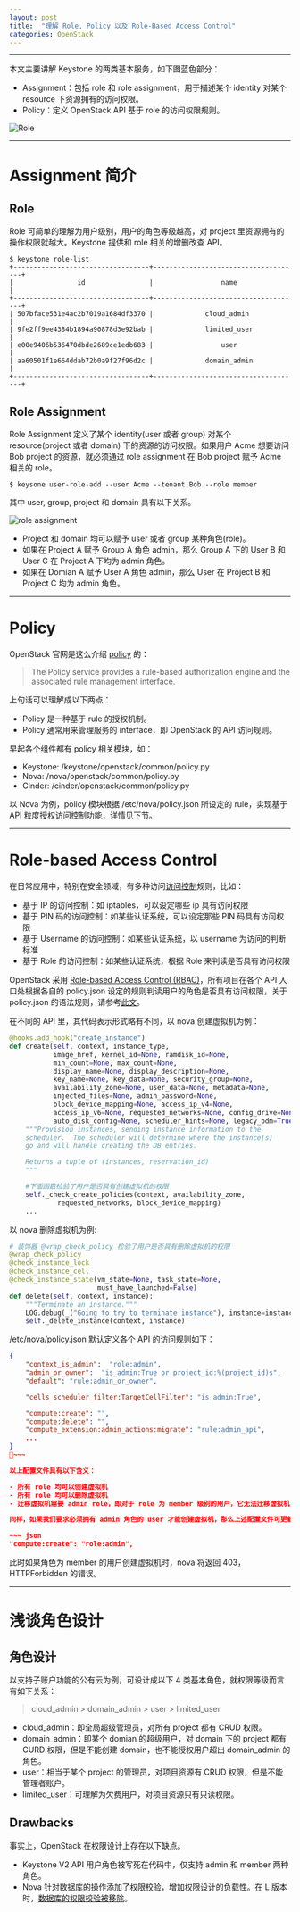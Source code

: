 ```yaml
---
layout: post
title:  "理解 Role, Policy 以及 Role-Based Access Control"
categories: OpenStack
---
```


----------

本文主要讲解 Keystone 的两类基本服务，如下图蓝色部分：

- Assignment：包括 role 和 role assignment，用于描述某个 identity 对某个 resource 下资源拥有的访问权限。
- Policy：定义 OpenStack API 基于 role 的访问权限规则。

![Role](http://7xp2eu.com1.z0.glb.clouddn.com/roleandpolicyRBAC.png)


----------

# Assignment 简介

## Role 

Role 可简单的理解为用户级别，用户的角色等级越高，对 project 里资源拥有的操作权限就越大。Keystone 提供和 role 相关的增删改查 API。

~~~shell
$ keystone role-list
+----------------------------------+-------------------------------------+
|                id                |                 name                |
+----------------------------------+-------------------------------------+
| 507bface531e4ac2b7019a1684df3370 |             cloud_admin             |
| 9fe2ff9ee4384b1894a90878d3e92bab |             limited_user            |
| e00e9406b536470dbde2689ce1edb683 |                 user                |
| aa60501f1e664ddab72b0a9f27f96d2c |             domain_admin            |
+----------------------------------+-------------------------------------+
~~~

## Role Assignment

Role Assignment 定义了某个 identity(user 或者 group) 对某个 resource(project 或者 domain) 下的资源的访问权限。如果用户 Acme 想要访问 Bob project 的资源，就必须通过 role assignment 在 Bob project 赋予 Acme 相关的 role。

~~~shell
$ keysone user-role-add --user Acme --tenant Bob --role member
~~~

其中 user, group, project 和 domain 具有以下关系。 

![role assignment](http://7xp2eu.com1.z0.glb.clouddn.com/roleassignment.png)

- Project 和 domain 均可以赋予 user 或者 group 某种角色(role)。
- 如果在 Project A 赋予 Group A 角色 admin，那么 Group A 下的 User B 和 User C 在 Project A 下均为 admin 角色。
- 如果在 Domian A 赋予 User A 角色 admin，那么 User 在 Project B 和 Project C 均为 admin 角色。

----------

# Policy

OpenStack 官网是这么介绍 [policy](http://docs.openstack.org/developer/keystone/architecture.html) 的：

> The Policy service provides a rule-based authorization engine and the associated rule management interface.

上句话可以理解成以下两点：

- Policy 是一种基于 rule 的授权机制。
- Policy 通常用来管理服务的 interface，即 OpenStack 的 API 访问规则。

早起各个组件都有 policy 相关模块，如：

- Keystone: /keystone/openstack/common/policy.py
- Nova: /nova/openstack/common/policy.py
- Cinder: /cinder/openstack/common/policy.py

以 Nova 为例，policy 模块根据 /etc/nova/policy.json 所设定的 rule，实现基于 API 粒度授权访问控制功能，详情见下节。

----------

# Role-based Access Control

在日常应用中，特别在安全领域，有多种访问[访问控制](https://en.wikipedia.org/wiki/Access_control)规则，比如：

- 基于 IP 的访问控制：如 iptables，可以设定哪些 ip 具有访问权限
- 基于 PIN 码的访问控制：如某些认证系统，可以设定那些 PIN 码具有访问权限
- 基于 Username 的访问控制：如某些认证系统，以 username 为访问的判断标准
- 基于 Role 的访问控制：如某些认证系统，根据 Role 来判读是否具有访问权限

OpenStack 采用 [Role-based Access Control (RBAC)](https://en.wikipedia.org/wiki/Role-based_access_control)，所有项目在各个 API 入口处根据各自的 policy.json 设定的规则判读用户的角色是否具有访问权限，关于 policy.json 的语法规则，请参考[此文](http://docs.openstack.org/kilo/config-reference/content/policy-json-file.html)。

在不同的 API 里，其代码表示形式略有不同，以 nova 创建虚拟机为例：

~~~ python
@hooks.add_hook("create_instance")
def create(self, context, instance_type,
           image_href, kernel_id=None, ramdisk_id=None,
           min_count=None, max_count=None,
           display_name=None, display_description=None,
           key_name=None, key_data=None, security_group=None,
           availability_zone=None, user_data=None, metadata=None,
           injected_files=None, admin_password=None,
           block_device_mapping=None, access_ip_v4=None,
           access_ip_v6=None, requested_networks=None, config_drive=None,
           auto_disk_config=None, scheduler_hints=None, legacy_bdm=True):
    """Provision instances, sending instance information to the
    scheduler.  The scheduler will determine where the instance(s)
    go and will handle creating the DB entries.

    Returns a tuple of (instances, reservation_id)
    """

    #下面函数检验了用户是否具有创建虚拟机的权限
    self._check_create_policies(context, availability_zone,
            requested_networks, block_device_mapping)
    ...
~~~

以 nova 删除虚拟机为例:

~~~ python
# 装饰器 @wrap_check_policy 检验了用户是否具有删除虚拟机的权限
@wrap_check_policy
@check_instance_lock
@check_instance_cell
@check_instance_state(vm_state=None, task_state=None,
                      must_have_launched=False)
def delete(self, context, instance):
    """Terminate an instance."""
    LOG.debug(_("Going to try to terminate instance"), instance=instance)
    self._delete_instance(context, instance)
~~~

/etc/nova/policy.json 默认定义各个 API 的访问规则如下：

~~~ json
{
    "context_is_admin":  "role:admin",
    "admin_or_owner":  "is_admin:True or project_id:%(project_id)s",
    "default": "rule:admin_or_owner",

    "cells_scheduler_filter:TargetCellFilter": "is_admin:True",

    "compute:create": "",
    "compute:delete": "",
    "compute_extension:admin_actions:migrate": "rule:admin_api",
    ...
}   
~~~

以上配置文件具有以下含义：

- 所有 role 均可以创建虚拟机
- 所有 role 均可以删除虚拟机
- 迁移虚拟机需要 admin role，即对于 role 为 member 级别的用户，它无法迁移虚拟机

同样，如果我们要求必须拥有 admin 角色的 user 才能创建虚拟机，那么上述配置文件可更新为：

~~~ json
"compute:create": "role:admin",
~~~

此时如果角色为 member 的用户创建虚拟机时，nova 将返回 403，HTTPForbidden 的错误。

--------

# 浅谈角色设计

## 角色设计

以支持子账户功能的公有云为例，可设计成以下 4 类基本角色，就权限等级而言有如下关系：

>cloud_admin > domain_admin > user > limited_user

- cloud_admin：即全局超级管理员，对所有 project 都有 CRUD 权限。
- domain_admin：即某个 domian 的超级用户，对 domain 下的 project 都有 CURD 权限，但是不能创建 domain，也不能授权用户超出 domain_admin 的角色。
- user：相当于某个 project 的管理员，对项目资源有 CRUD 权限，但是不能管理者账户。
- limited_user：可理解为欠费用户，对项目资源只有只读权限。

## Drawbacks

事实上，OpenStack 在权限设计上存在以下缺点。

- Keystone V2 API 用户角色被写死在代码中，仅支持 admin 和 member 两种角色。
- Nova 针对数据库的操作添加了权限校验，增加权限设计的负载性。在 L 版本时，[数据库的权限校验被移除](https://blueprints.launchpad.net/nova/+spec/nova-api-policy-final-part)。
